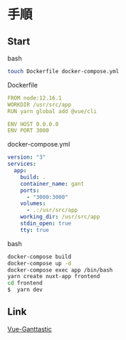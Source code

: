 # 手順

## Start

bash

```bash
touch Dockerfile docker-compose.yml
```

Dockerfile

```yaml
FROM node:12.16.1
WORKDIR /usr/src/app
RUN yarn global add @vue/cli

ENV HOST 0.0.0.0
ENV PORT 3000
```

docker-compose.yml

```yaml
version: "3"
services:
  app:
    build: .
    container_name: gant
    ports:
      - "3000:3000"
    volumes:
      - .:/usr/src/app
    working_dir: /usr/src/app
    stdin_open: true
    tty: true
```

bash

```bash
docker-compose build
docker-compose up -d
docker-compose exec app /bin/bash
yarn create nuxt-app frontend
cd frontend
$  yarn dev
```

## Link

[Vue-Ganttastic](https://infectoone.github.io/vue-ganttastic-homepage/#/example)
